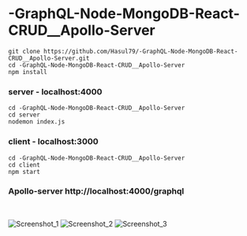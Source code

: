 # -GraphQL-Node-MongoDB-React-CRUD__Apollo-Server

```
git clone https://github.com/Hasul79/-GraphQL-Node-MongoDB-React-CRUD__Apollo-Server.git
cd -GraphQL-Node-MongoDB-React-CRUD__Apollo-Server
npm install

```

### server  - localhost:4000
```
cd -GraphQL-Node-MongoDB-React-CRUD__Apollo-Server
cd server
nodemon index.js
```

### client - localhost:3000
```
cd -GraphQL-Node-MongoDB-React-CRUD__Apollo-Server
cd client
npm start
```
### Apollo-server http://localhost:4000/graphql
<br />

![Screenshot_1](https://user-images.githubusercontent.com/95657084/219773125-a201b6f2-b38d-4462-b90c-d19603909c3c.png)
![Screenshot_2](https://user-images.githubusercontent.com/95657084/219773171-d59daa2a-2384-4b67-9ecf-b317ccc0210a.png)
![Screenshot_3](https://user-images.githubusercontent.com/95657084/219773211-a64c9bec-41b4-4807-ae1f-b8789775b6e1.png)
